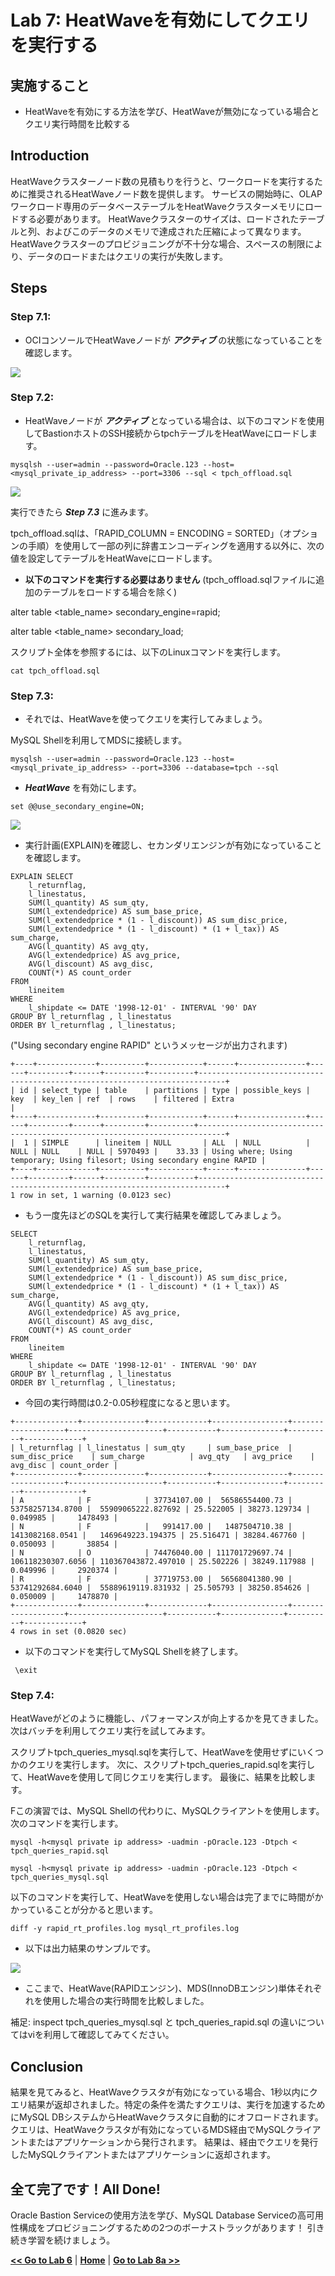 # Lab 7: HeatWaveを有効にしてクエリを実行する

## 実施すること
- HeatWaveを有効にする方法を学び、HeatWaveが無効になっている場合とクエリ実行時間を比較する

## Introduction

HeatWaveクラスターノード数の見積もりを行うと、ワークロードを実行するために推奨されるHeatWaveノード数を提供します。 サービスの開始時に、OLAPワークロード専用のデータベーステーブルをHeatWaveクラスターメモリにロードする必要があります。 HeatWaveクラスターのサイズは、ロードされたテーブルと列、およびこのデータのメモリで達成された圧縮によって異なります。HeatWaveクラスターのプロビジョニングが不十分な場合、スペースの制限により、データのロードまたはクエリの実行が失敗します。

## Steps

### **Step 7.1:**
- OCIコンソールでHeatWaveノードが _**アクティブ**_ の状態になっていることを確認します。
  
![](./images/HW34_hw.png)


### **Step 7.2:**
- HeatWaveノードが _**アクティブ**_ となっている場合は、以下のコマンドを使用してBastionホストのSSH接続からtpchテーブルをHeatWaveにロードします。

```
mysqlsh --user=admin --password=Oracle.123 --host=<mysql_private_ip_address> --port=3306 --sql < tpch_offload.sql
```

![](./images/HW34_2_hw.png)

 実行できたら _**Step 7.3**_ に進みます。

tpch_offload.sqlは、「RAPID_COLUMN = ENCODING = SORTED」（オプションの手順）を使用して一部の列に辞書エンコーディングを適用する以外に、次の値を設定してテーブルをHeatWaveにロードします。

- **以下のコマンドを実行する必要はありません** (tpch_offload.sqlファイルに追加のテーブルをロードする場合を除く)

alter table <table_name> secondary_engine=rapid;

alter table  <table_name> secondary_load;

スクリプト全体を参照するには、以下のLinuxコマンドを実行します。
```
cat tpch_offload.sql
```

### **Step 7.3:**
- それでは、HeatWaveを使ってクエリを実行してみましょう。

MySQL Shellを利用してMDSに接続します。
```
mysqlsh --user=admin --password=Oracle.123 --host=<mysql_private_ip_address> --port=3306 --database=tpch --sql
```
- _**HeatWave**_ を有効にします。
```
set @@use_secondary_engine=ON;
```
![](./images/HW35_hw.png)

- 実行計画(EXPLAIN)を確認し、セカンダリエンジンが有効になっていることを確認します。
```
EXPLAIN SELECT
    l_returnflag,
    l_linestatus,
    SUM(l_quantity) AS sum_qty,
    SUM(l_extendedprice) AS sum_base_price,
    SUM(l_extendedprice * (1 - l_discount)) AS sum_disc_price,
    SUM(l_extendedprice * (1 - l_discount) * (1 + l_tax)) AS sum_charge,
    AVG(l_quantity) AS avg_qty,
    AVG(l_extendedprice) AS avg_price,
    AVG(l_discount) AS avg_disc,
    COUNT(*) AS count_order
FROM
    lineitem
WHERE
    l_shipdate <= DATE '1998-12-01' - INTERVAL '90' DAY
GROUP BY l_returnflag , l_linestatus
ORDER BY l_returnflag , l_linestatus;
```
("Using secondary engine RAPID" というメッセージが出力されます)

```
+----+-------------+----------+------------+------+---------------+------+---------+------+---------+----------+----------------------------------------------------------------------------+
| id | select_type | table    | partitions | type | possible_keys | key  | key_len | ref  | rows    | filtered | Extra                                                                      |
+----+-------------+----------+------------+------+---------------+------+---------+------+---------+----------+----------------------------------------------------------------------------+
|  1 | SIMPLE      | lineitem | NULL       | ALL  | NULL          | NULL | NULL    | NULL | 5970493 |    33.33 | Using where; Using temporary; Using filesort; Using secondary engine RAPID |
+----+-------------+----------+------------+------+---------------+------+---------+------+---------+----------+----------------------------------------------------------------------------+
1 row in set, 1 warning (0.0123 sec)
```

- もう一度先ほどのSQLを実行して実行結果を確認してみましょう。
```
SELECT
    l_returnflag,
    l_linestatus,
    SUM(l_quantity) AS sum_qty,
    SUM(l_extendedprice) AS sum_base_price,
    SUM(l_extendedprice * (1 - l_discount)) AS sum_disc_price,
    SUM(l_extendedprice * (1 - l_discount) * (1 + l_tax)) AS sum_charge,
    AVG(l_quantity) AS avg_qty,
    AVG(l_extendedprice) AS avg_price,
    AVG(l_discount) AS avg_disc,
    COUNT(*) AS count_order
FROM
    lineitem
WHERE
    l_shipdate <= DATE '1998-12-01' - INTERVAL '90' DAY
GROUP BY l_returnflag , l_linestatus
ORDER BY l_returnflag , l_linestatus;
```

- 今回の実行時間は0.2-0.05秒程度になると思います。

```
+--------------+--------------+-------------+-----------------+-------------------+---------------------+-----------+--------------+----------+-------------+
| l_returnflag | l_linestatus | sum_qty     | sum_base_price  | sum_disc_price    | sum_charge          | avg_qty   | avg_price    | avg_disc | count_order |
+--------------+--------------+-------------+-----------------+-------------------+---------------------+-----------+--------------+----------+-------------+
| A            | F            | 37734107.00 |  56586554400.73 |  53758257134.8700 |  55909065222.827692 | 25.522005 | 38273.129734 | 0.049985 |     1478493 |
| N            | F            |   991417.00 |   1487504710.38 |   1413082168.0541 |   1469649223.194375 | 25.516471 | 38284.467760 | 0.050093 |       38854 |
| N            | O            | 74476040.00 | 111701729697.74 | 106118230307.6056 | 110367043872.497010 | 25.502226 | 38249.117988 | 0.049996 |     2920374 |
| R            | F            | 37719753.00 |  56568041380.90 |  53741292684.6040 |  55889619119.831932 | 25.505793 | 38250.854626 | 0.050009 |     1478870 |
+--------------+--------------+-------------+-----------------+-------------------+---------------------+-----------+--------------+----------+-------------+
4 rows in set (0.0820 sec)
```
- 以下のコマンドを実行してMySQL Shellを終了します。
  
```
 \exit
```
### **Step 7.4:**

HeatWaveがどのように機能し、パフォーマンスが向上するかを見てきました。次はバッチを利用してクエリ実行を試してみます。

スクリプトtpch_queries_mysql.sqlを実行して、HeatWaveを使用せずにいくつかのクエリを実行します。
次に、スクリプトtpch_queries_rapid.sqlを実行して、HeatWaveを使用して同じクエリを実行します。
最後に、結果を比較します。

Fこの演習では、MySQL Shellの代わりに、MySQLクライアントを使用します。
次のコマンドを実行します。
```
mysql -h<mysql private ip address> -uadmin -pOracle.123 -Dtpch < tpch_queries_rapid.sql
```
```
mysql -h<mysql private ip address> -uadmin -pOracle.123 -Dtpch < tpch_queries_mysql.sql
```
以下のコマンドを実行して、HeatWaveを使用しない場合は完了までに時間がかかっていることが分かると思います。
```
diff -y rapid_rt_profiles.log mysql_rt_profiles.log
```

- 以下は出力結果のサンプルです。

![](./images/HW36_hw.png)

- ここまで、HeatWave(RAPIDエンジン)、MDS(InnoDBエンジン)単体それぞれを使用した場合の実行時間を比較しました。

補足: inspect tpch_queries_mysql.sql と tpch_queries_rapid.sql の違いについてはviを利用して確認してみてください。


## Conclusion

結果を見てみると、HeatWaveクラスタが有効になっている場合、1秒以内にクエリ結果が返却されました。特定の条件を満たすクエリは、実行を加速するためにMySQL DBシステムからHeatWaveクラスタに自動的にオフロードされます。 クエリは、HeatWaveクラスタが有効になっているMDS経由でMySQLクライアントまたはアプリケーションから発行されます。 結果は、経由でクエリを発行したMySQLクライアントまたはアプリケーションに返却されます。


## 全て完了です！All Done!

Oracle Bastion Serviceの使用方法を学び、MySQL Database Serviceの高可用性構成をプロビジョニングするための2つのボーナストラックがあります！
引き続き学習を続けましょう。

**[<< Go to Lab 6](/Lab6/README.md)** | **[Home](../README.md)** | **[Go to Lab 8a >>](/Lab8a/README.md)**
